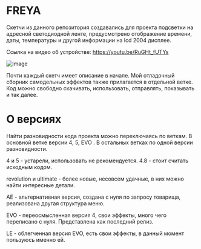 # FREYA

Скетчи из данного репозитория создавались для проекта подсветки на адресной светодиодной ленте, предусмотрено отображение времени, даты, температуры и другой информации на lcd 2004 дисплее. 

Ссылка на видео об устройстве: https://youtu.be/RuGHt_fUTYs 

![image](https://github.com/EasyAmper/FREYA/assets/101988287/3a868938-ca93-4386-802b-aa0899c07406)



Почти каждый скетч имеет описание в начале.
Мой отладочный сборник самодельных эффектов также прилагается в отдельной ветке.
Код можно свободно скачивать, использовать, отправлять, показывать и так далее.

# О версиях 

Найти разновидности кода проекта можно переключаясь по веткам. В основной ветке версии 4, 5, EVO . В остальных ветках по одной версии разновидности.

4 и 5 - устарели, использовать не рекомендуется. 4.8 - стоит считать исходным кодом.

revolution и ultimate - более новые, несовсем удачные, в них можно найти интересные детали.

AE - альтернативная версия, создана с нуля по запросу товарища, реализована другая структура меню.

EVO - переосмысленная версия 4, свои эффекты, много чего переписано с нуля. Представлена как последний релиз.

LE - облегченная версия EVO, есть свои эффекты, в данный момент пользуюсь именно ей.


